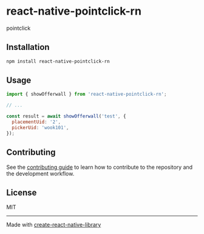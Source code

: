 # react-native-pointclick-rn

pointclick

## Installation

```sh
npm install react-native-pointclick-rn
```

## Usage

```js
import { showOfferwall } from 'react-native-pointclick-rn';

// ...

const result = await showOfferwall('test', {
  placementUid: '2',
  pickerUid: 'wook101',
});
```

## Contributing

See the [contributing guide](CONTRIBUTING.md) to learn how to contribute to the repository and the development workflow.

## License

MIT

---

Made with [create-react-native-library](https://github.com/callstack/react-native-builder-bob)
